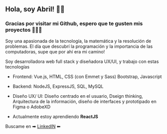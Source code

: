 ## Hola, soy Abril! 👋🏼

### Gracias por visitar mi Github, espero que te gusten mis proyectos 👩🏽‍💻

Soy una apasionada de la tecnología, la matemática y la resolución de problemas. El día que descubrí la programación y la importancia de las computadoras, supe que por ahí era mi camino!

Soy desarrolladora web full stack y diseñadora UX/UI, y trabajo con estas tecnologías
- Frontend: Vue.js, HTML, CSS (con Emmet y Sass) Bootstrap, Javascript
- Backend: NodeJS, ExpressJS, SQL, MySQL
- Diseño UX/ UI: Diseño centrado en el usuario, Dseign thinking, Arquitectura de la información, diseño de interfaces y prototipado en Figma o AdobeXD

- Actualmente estoy aprendiendo **ReactJS**

Buscame en ➡ [LinkedIN](https://www.linkedin.com/in/abrilgarciaduran/) ⬅

<!--
**abrilgarciaduran/abrilgarciaduran** is a ✨ _special_ ✨ repository because its `README.md` (this file) appears on your GitHub profile.

Here are some ideas to get you started:

- 🔭 I’m currently working on ...
- 🌱 I’m currently learning ...
- 👯 I’m looking to collaborate on ...
- 🤔 I’m looking for help with ...
- 💬 Ask me about ...
- 📫 How to reach me: ...
- 😄 Pronouns: ...
- ⚡ Fun fact: ...
-->
